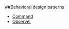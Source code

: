##Behavioral design patterns
* [Command](https://sourcemaking.com/design_patterns/command)
* [Observer](https://sourcemaking.com/design_patterns/observer)